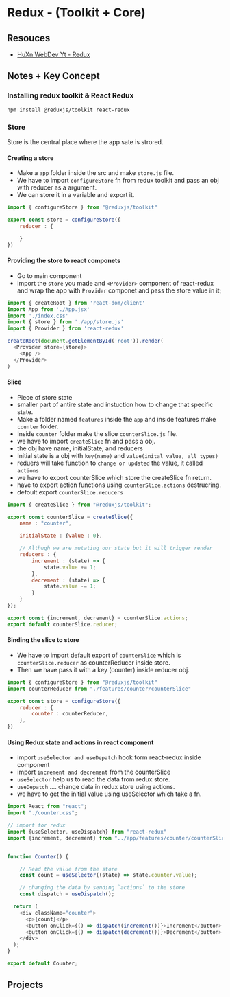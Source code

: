 # Redux - (Toolkit + Core)

## Resouces 
- [HuXn WebDev Yt - Redux](https://www.youtube.com/watch?v=CI8VeG0GI-M)


## Notes + Key Concept

### Installing redux toolkit & React Redux
```
npm install @reduxjs/toolkit react-redux
```
### Store
Store is the central place where the app sate is strored. 

#### Creating a store
- Make a `app` folder inside the src and make `store.js` file.
- We have to import `configureStore` fn from redux toolkit and pass an obj with reducer as a argument.
- We can store it in a variable and export it.

```js
import { configureStore } from "@reduxjs/toolkit"

export const store = configureStore({
    reducer : {

    }
})
```
#### Providing the store to react componets 
- Go to main component
- import the `store` you made and `<Provider>` component of react-redux and wrap the app with `Provider` componet and pass the store value in it;
```js
import { createRoot } from 'react-dom/client'
import App from './App.jsx'
import './index.css'
import { store } from './app/store.js'
import { Provider } from 'react-redux'

createRoot(document.getElementById('root')).render(
  <Provider store={store}>
    <App />
  </Provider>
)

```

#### Slice
- Piece of store state
- smaller part of antire state and instuction how to change that specific state.
- Make a folder named `features` inside the `app` and inside features make `counter` folder.
- Inside `counter` folder make the slice `counterSlice.js` file.
- we have to import `createSlice` fn and pass a obj.
- the obj have name, initialState, and reducers
- Initial state is a obj with `key(name)` and `value(inital value, all types)`
- reduers will take function to `change or updated` the value, it called `actions`
- we have to export counterSlice which store the createSlice fn return.
- have to export action functions using `counterSlice.actions` destrucring.
- defoult export `counterSlice.reducers`

```js
import { createSlice } from "@reduxjs/toolkit";

export const counterSlice = createSlice({
    name : "counter",

    initialState : {value : 0},

    // Althugh we are mutating our state but it will trigger render
    reducers : {
        increment : (state) => {
            state.value += 1;
        },
        decrement : (state) => {
            state.value -= 1;
        }
    }
});

export const {increment, decrement} = counterSlice.actions;
export default counterSlice.reducer;
```

#### Binding the slice to store
- We have to import default export of `counterSlice` which is `counterSlice.reducer` as counterReducer inside store.
- Then we have pass it with a key (counter) inside reducer obj.

```js
import { configureStore } from "@reduxjs/toolkit"
import counterReducer from "./features/counter/counterSlice"

export const store = configureStore({
    reducer : {
        counter : counterReducer,
    },
})
```

#### Using Redux state and actions in react component
- import `useSelector and useDepatch` hook form react-redux inside component
- import `increment and decrement` from the counterSlice
- `useSelector` help us to read the data from redux store.
- `useDepatch` .... change data in redux store using actions.
- we have to get the initial value using useSelector which take a fn.


```js
import React from "react";
import "./counter.css";

// import for redux
import {useSelector, useDispatch} from "react-redux"
import {increment, decrement} from "../app/features/counter/counterSlice"


function Counter() {

    // Read the value from the store
    const count = useSelector((state) => state.counter.value);

    // changing the data by sending `actions` to the store
    const dispatch = useDispatch();

  return (
    <div className="counter">
      <p>{count}</p>
      <button onClick={() => dispatch(increment())}>Increment</button>
      <button onClick={() => dispatch(decrement())}>Decrement</button>
    </div>
  );
}

export default Counter;

```

## Projects
